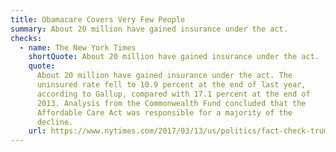 ```yaml
---
title: Obamacare Covers Very Few People
summary: About 20 million have gained insurance under the act.
checks:
  - name: The New York Times
    shortQuote: About 20 million have gained insurance under the act.
    quote:
      About 20 million have gained insurance under the act. The
      uninsured rate fell to 10.9 percent at the end of last year,
      according to Gallup, compared with 17.1 percent at the end of
      2013. Analysis from the Commonwealth Fund concluded that the
      Affordable Care Act was responsible for a majority of the
      decline.
    url: https://www.nytimes.com/2017/03/13/us/politics/fact-check-trump-obamacare-health-care.html
---
```


